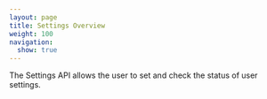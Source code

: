 ```yaml
---
layout: page
title: Settings Overview
weight: 100
navigation:
  show: true
---
```


The Settings API allows the user to set and check the status of user settings.
